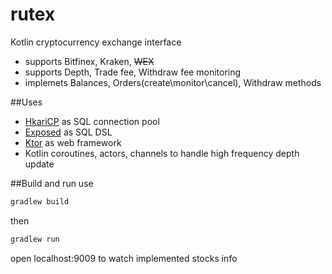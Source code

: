 # rutex 
Kotlin cryptocurrency exchange interface
* supports Bitfinex, Kraken, ~~WEX~~
* supports Depth, Trade fee, Withdraw fee monitoring
* implemets Balances, Orders(create\monitor\cancel), Withdraw methods

##Uses
* [HkariCP](https://github.com/brettwooldridge/HikariCP) as SQL connection pool
* [Exposed](https://github.com/JetBrains/Exposed) as SQL DSL
* [Ktor](https://github.com/ktorio/ktor) as web framework
* Kotlin coroutines, actors, channels to handle high frequency depth update

##Build and run
use
```gradle
gradlew build
```
then
```gradle
gradlew run
```
open localhost:9009 to watch implemented stocks info

